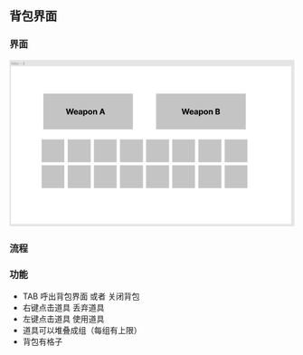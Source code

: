 ## 背包界面

### 界面

![背包界面](%E8%83%8C%E5%8C%85%E7%95%8C%E9%9D%A2IMG01.png)

### 流程


### 功能

- TAB 呼出背包界面 或者 关闭背包
- 右键点击道具 丢弃道具
- 左键点击道具 使用道具
- 道具可以堆叠成组（每组有上限）
- 背包有格子